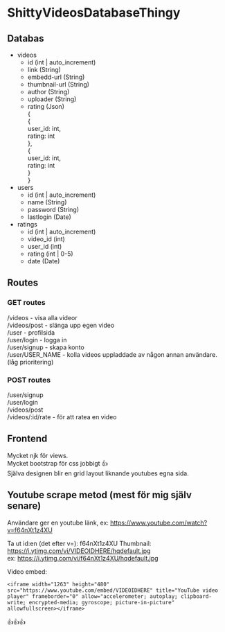 # ShittyVideosDatabaseThingy

## Databas

- videos
    - id (int | auto_increment)
    - link (String)
    - embedd-url (String)
    - thumbnail-url (String)
    - author (String)
    - uploader (String)
    - rating (Json)  
        {  
            {  
                user_id: int,  
                rating: int  
            },  
            {  
                user_id: int,    
                rating: int   
            }  
        }
- users
    - id (int | auto_increment)
    - name (String)
    - password (String)
    - lastlogin (Date)
- ratings
    - id (int | auto_increment)
    - video_id (int)
    - user_id (int)
    - rating (int | 0-5)
    - date (Date)



## Routes
### GET routes
/videos - visa alla videor  
/videos/post - slänga upp egen video  
/user - profilsida  
/user/login - logga in  
/user/signup - skapa konto  
/user/USER_NAME - kolla videos uppladdade av någon annan användare. (låg prioritering) 

### POST routes
/user/signup  
/user/login  
/videos/post  
/videos/:id/rate - för att ratea en video

## Frontend
Mycket njk för views.  
Mycket bootstrap för css jobbigt 👍  
Själva designen blir en grid layout liknande youtubes egna sida.


## Youtube scrape metod (mest för mig själv senare)

Användare ger en youtube länk, ex:
https://www.youtube.com/watch?v=f64nXt1z4XU

Ta ut id:en (det efter v=):
f64nXt1z4XU
Thumbnail: 
https://i.ytimg.com/vi/VIDEOIDHERE/hqdefault.jpg  
ex:
https://i.ytimg.com/vi/f64nXt1z4XU/hqdefault.jpg

Video embed: 
```
<iframe width="1263" height="480" src="https://www.youtube.com/embed/VIDEOIDHERE" title="YouTube video player" frameborder="0" allow="accelerometer; autoplay; clipboard-write; encrypted-media; gyroscope; picture-in-picture" allowfullscreen></iframe>
```

👍👍👍
